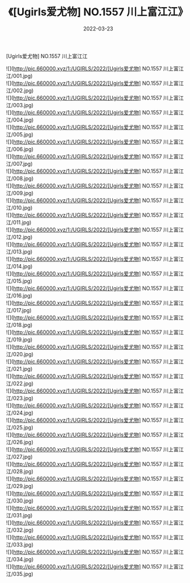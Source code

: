 ﻿---
layout: post
title:  《[Ugirls爱尤物] NO.1557 川上富江江》
date:   2022-03-23
img: http://pic.660000.xyz/1:/UGIRLS/2022/[Ugirls爱尤物] NO.1557 川上富江江/000.jpg
categories: [美女, 清纯, 唯美]
---

[Ugirls爱尤物] NO.1557 川上富江江

 ![](http://pic.660000.xyz/1:/UGIRLS/2022/[Ugirls爱尤物] NO.1557 川上富江江/001.jpg) <br>![](http://pic.660000.xyz/1:/UGIRLS/2022/[Ugirls爱尤物] NO.1557 川上富江江/002.jpg) <br>![](http://pic.660000.xyz/1:/UGIRLS/2022/[Ugirls爱尤物] NO.1557 川上富江江/003.jpg) <br>![](http://pic.660000.xyz/1:/UGIRLS/2022/[Ugirls爱尤物] NO.1557 川上富江江/004.jpg) <br>![](http://pic.660000.xyz/1:/UGIRLS/2022/[Ugirls爱尤物] NO.1557 川上富江江/005.jpg) <br>![](http://pic.660000.xyz/1:/UGIRLS/2022/[Ugirls爱尤物] NO.1557 川上富江江/006.jpg) <br>![](http://pic.660000.xyz/1:/UGIRLS/2022/[Ugirls爱尤物] NO.1557 川上富江江/007.jpg) <br>![](http://pic.660000.xyz/1:/UGIRLS/2022/[Ugirls爱尤物] NO.1557 川上富江江/008.jpg) <br>![](http://pic.660000.xyz/1:/UGIRLS/2022/[Ugirls爱尤物] NO.1557 川上富江江/009.jpg) <br>![](http://pic.660000.xyz/1:/UGIRLS/2022/[Ugirls爱尤物] NO.1557 川上富江江/010.jpg) <br>![](http://pic.660000.xyz/1:/UGIRLS/2022/[Ugirls爱尤物] NO.1557 川上富江江/011.jpg) <br>![](http://pic.660000.xyz/1:/UGIRLS/2022/[Ugirls爱尤物] NO.1557 川上富江江/012.jpg) <br>![](http://pic.660000.xyz/1:/UGIRLS/2022/[Ugirls爱尤物] NO.1557 川上富江江/013.jpg) <br>![](http://pic.660000.xyz/1:/UGIRLS/2022/[Ugirls爱尤物] NO.1557 川上富江江/014.jpg) <br>![](http://pic.660000.xyz/1:/UGIRLS/2022/[Ugirls爱尤物] NO.1557 川上富江江/015.jpg) <br>![](http://pic.660000.xyz/1:/UGIRLS/2022/[Ugirls爱尤物] NO.1557 川上富江江/016.jpg) <br>![](http://pic.660000.xyz/1:/UGIRLS/2022/[Ugirls爱尤物] NO.1557 川上富江江/017.jpg) <br>![](http://pic.660000.xyz/1:/UGIRLS/2022/[Ugirls爱尤物] NO.1557 川上富江江/018.jpg) <br>![](http://pic.660000.xyz/1:/UGIRLS/2022/[Ugirls爱尤物] NO.1557 川上富江江/019.jpg) <br>![](http://pic.660000.xyz/1:/UGIRLS/2022/[Ugirls爱尤物] NO.1557 川上富江江/020.jpg) <br>![](http://pic.660000.xyz/1:/UGIRLS/2022/[Ugirls爱尤物] NO.1557 川上富江江/021.jpg) <br>![](http://pic.660000.xyz/1:/UGIRLS/2022/[Ugirls爱尤物] NO.1557 川上富江江/022.jpg) <br>![](http://pic.660000.xyz/1:/UGIRLS/2022/[Ugirls爱尤物] NO.1557 川上富江江/023.jpg) <br>![](http://pic.660000.xyz/1:/UGIRLS/2022/[Ugirls爱尤物] NO.1557 川上富江江/024.jpg) <br>![](http://pic.660000.xyz/1:/UGIRLS/2022/[Ugirls爱尤物] NO.1557 川上富江江/025.jpg) <br>![](http://pic.660000.xyz/1:/UGIRLS/2022/[Ugirls爱尤物] NO.1557 川上富江江/026.jpg) <br>![](http://pic.660000.xyz/1:/UGIRLS/2022/[Ugirls爱尤物] NO.1557 川上富江江/027.jpg) <br>![](http://pic.660000.xyz/1:/UGIRLS/2022/[Ugirls爱尤物] NO.1557 川上富江江/028.jpg) <br>![](http://pic.660000.xyz/1:/UGIRLS/2022/[Ugirls爱尤物] NO.1557 川上富江江/029.jpg) <br>![](http://pic.660000.xyz/1:/UGIRLS/2022/[Ugirls爱尤物] NO.1557 川上富江江/030.jpg) <br>![](http://pic.660000.xyz/1:/UGIRLS/2022/[Ugirls爱尤物] NO.1557 川上富江江/031.jpg) <br>![](http://pic.660000.xyz/1:/UGIRLS/2022/[Ugirls爱尤物] NO.1557 川上富江江/032.jpg) <br>![](http://pic.660000.xyz/1:/UGIRLS/2022/[Ugirls爱尤物] NO.1557 川上富江江/033.jpg) <br>![](http://pic.660000.xyz/1:/UGIRLS/2022/[Ugirls爱尤物] NO.1557 川上富江江/034.jpg) <br>![](http://pic.660000.xyz/1:/UGIRLS/2022/[Ugirls爱尤物] NO.1557 川上富江江/035.jpg) <br>